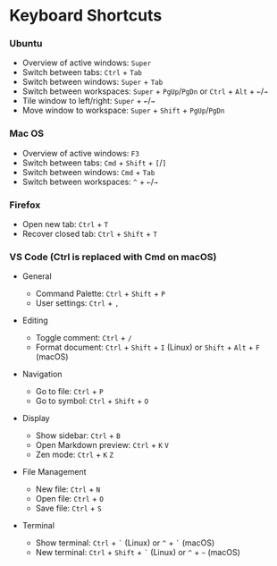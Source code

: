 # Keyboard Shortcuts

### Ubuntu

- Overview of active windows: `Super`
- Switch between tabs: `Ctrl` + `Tab`
- Switch between windows: `Super` + `Tab`
- Switch between workspaces: `Super` + `PgUp`/`PgDn` or `Ctrl` + `Alt` + `←`/`→`
- Tile window to left/right: `Super` + `←`/`→`
- Move window to workspace: `Super` + `Shift` + `PgUp`/`PgDn`

### Mac OS

- Overview of active windows: `F3`
- Switch between tabs: `Cmd` + `Shift` + `[`/`]`
- Switch between windows: `Cmd` + `Tab`
- Switch between workspaces: `^` + `←`/`→`

### Firefox

- Open new tab: `Ctrl` + `T`
- Recover closed tab: `Ctrl` + `Shift` + `T`

### VS Code (Ctrl is replaced with Cmd on macOS)

- General

  - Command Palette: `Ctrl` + `Shift` + `P`
  - User settings: `Ctrl` + `,`

- Editing

  - Toggle comment: `Ctrl` + `/`
  - Format document: `Ctrl` + `Shift` + `I` (Linux) or `Shift` + `Alt` + `F` (macOS)

- Navigation

  - Go to file: `Ctrl` + `P`
  - Go to symbol: `Ctrl` + `Shift` + `O`

- Display

  - Show sidebar: `Ctrl` + `B`
  - Open Markdown preview: `Ctrl` + `K` `V`
  - Zen mode: `Ctrl` + `K` `Z`

- File Management

  - New file: `Ctrl` + `N`
  - Open file: `Ctrl` + `O`
  - Save file: `Ctrl` + `S`

- Terminal

  - Show terminal: `Ctrl` + `` ` `` (Linux) or `^` + `` ` `` (macOS)
  - New terminal: `Ctrl` + `Shift` + `` ` `` (Linux) or `^` + `~` (macOS)
